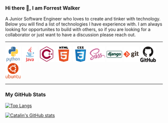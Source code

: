 ### Hi there 👋, I am Forrest Walker

A Junior Software Engineer who loves to create and tinker with technology. Below you will find a list of technologies I have experience with. I am always looking for opportunites to build with others, so if you are looking for a collaborator or just want to have a discussion please reach out.

---

<img src="https://raw.githubusercontent.com/devicons/devicon/master/icons/python/python-original-wordmark.svg" alt="Python Logo" width="50" height="50"/> <img src="https://raw.githubusercontent.com/devicons/devicon/master/icons/java/java-original-wordmark.svg" alt="Java Logo" width="50" height="50"/> <img src="https://raw.githubusercontent.com/devicons/devicon/master/icons/cplusplus/cplusplus-line.svg" alt="Cplusplus Logo" width="50" height="50"/> <img src="https://raw.githubusercontent.com/devicons/devicon/master/icons/html5/html5-original-wordmark.svg" alt="HTML5 Logo" width="50" height="50"/> <img src="https://raw.githubusercontent.com/devicons/devicon/master/icons/css3/css3-original-wordmark.svg" alt="CSS3 Logo" width="50" height="50"/> <img src="https://raw.githubusercontent.com/devicons/devicon/master/icons/sass/sass-original.svg" alt="Git Logo" width="50" height="50"/>  <img src="https://raw.githubusercontent.com/devicons/devicon/master/icons/django/django-line.svg" alt="Django Logo" width="50" height="50"/> <img src="https://raw.githubusercontent.com/devicons/devicon/master/icons/git/git-original-wordmark.svg" alt="Git Logo" width="50" height="50"/> <img src="https://raw.githubusercontent.com/devicons/devicon/master/icons/github/github-original-wordmark.svg" width="50" height="50"/>  <img src="https://raw.githubusercontent.com/devicons/devicon/master/icons/ubuntu/ubuntu-plain-wordmark.svg" width="50" height="50"/>

---

### My GitHub Stats

[![Top Langs](https://github-readme-stats.vercel.app/api/top-langs/?username=forrestpatwalker&theme=onedark)](https://github.com/anuraghazra/github-readme-stats)

[![Catalin's GitHub stats](https://github-readme-stats.vercel.app/api?username=forrestpatwalker&theme=onedark)](https://github.com/anuraghazra/github-readme-stats)
